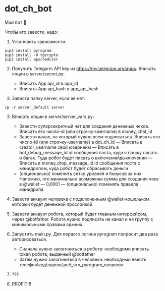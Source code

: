 # dot_ch_bot

Мой бот 🤡

Чтобы его завести, надо:

1. Установить зависимости.
```
pip3 install pyrogram
pip3 install -U tgcrypto
pip3 install apscheduler
```

2. Получить Telegarm API key из https://my.telegram.org/apps. Вписать опции в server/secret.py:
   - Вписать App api_id в app_id
   - Вписать App api_hash в app_api_hash

3. Завести папку server, если её нет:
```
cp -r server_default server
```

3. Вписать опции в server/server_vars.py:
   - Завести суперсекретный чат для создания денежных чеков. Вписать его число-id (или строчку-username) в money_chat_id
   - Завести канал, на который нужно всем подписаться. Вписать его число-id (или строчку-username) в dot_ch_id
   — Вписать в creator_username свой юзернейм
   — Вписать в bot_debug_message_id id сообщения поста, куда я прошу писать о багах. Туда робот будет писать о включении\выключении
   — Вписать в money_drop_message_id id сообщения поста с манидропом, куда робот будет сбрасывать деньги
   - (опционально) поменять сетку уровней и бонусов за них. Напомню, что минимально возможная сумма для создания чека в @wallet — 0,0001
   — (опционально) поменять правила манидропа.

4. Завести аккаунт человека с подключенным @wallet-кошельком, который будет денежной прослойкой.

5. Завести аккаунт робота, который будет главным интерфейсом, через @botfather. Робота нужно подписать на канал и на группу с минимальными правами админа.

6. Запустить main.py. Для первого логина pyrogram попросит два раза авторизоваться.
   - Сначала нужно залогиниться в робота: необходимо вписать token робота, выданный @botfather
   - Затем нужно залогиниться в человека: необходимо ввести телефон\код\пароль\всё_что_pyrogram_попросит

7. ???

8. PROFIT!!!
